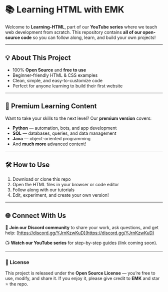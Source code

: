 
# 📚 Learning HTML with EMK

Welcome to **Learning-HTML**, part of our **YouTube series** where we teach web development from scratch.
This repository contains **all of our open-source code** so you can follow along, learn, and build your own projects!

---

## 💡 About This Project

* 100% **Open Source** and **free to use**
* Beginner-friendly HTML & CSS examples
* Clean, simple, and easy-to-customize code
* Perfect for anyone learning to build their first website

---

## 💎 Premium Learning Content

Want to take your skills to the next level?
Our **premium version** covers:

* **Python** — automation, bots, and app development
* **SQL** — databases, queries, and data management
* **Java** — object-oriented programming
* And **much more** advanced content!

---

## 🛠 How to Use

1. Download or clone this repo
2. Open the HTML files in your browser or code editor
3. Follow along with our tutorials
4. Edit, experiment, and create your own version!

---

## 🌐 Connect With Us

💬 **Join our Discord community** to share your work, ask questions, and get help:
[https://discord.gg/YJrnKzwKuD](https://discord.gg/YJrnKzwKuD)

📺 **Watch our YouTube series** for step-by-step guides (link coming soon).

---

### 📜 License

This project is released under the **Open Source License** — you’re free to use, modify, and share it.
If you enjoy it, please give credit to **EMK** and star ⭐ the repo.



